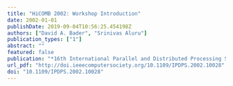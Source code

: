 ```yaml
---
title: "HiCOMB 2002: Workshop Introduction"
date: 2002-01-01
publishDate: 2019-09-04T10:56:25.454198Z
authors: ["David A. Bader", "Srinivas Aluru"]
publication_types: ["1"]
abstract: ""
featured: false
publication: "*16th International Parallel and Distributed Processing Symposium (IPDPS 2002), 15-19 April 2002, Fort Lauderdale, FL, USA, CD-ROM/Abstracts Proceedings*"
url_pdf: "http://doi.ieeecomputersociety.org/10.1109/IPDPS.2002.10028"
doi: "10.1109/IPDPS.2002.10028"
---
```


